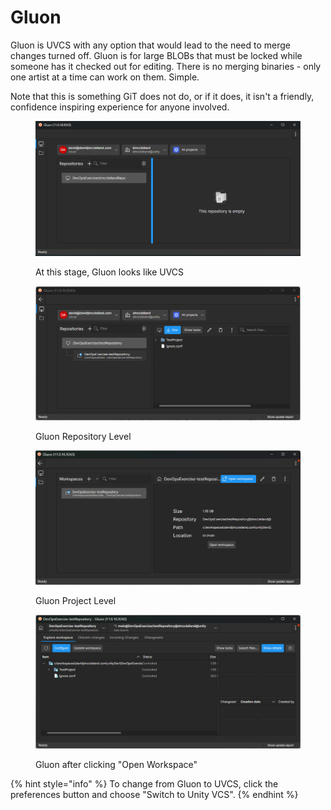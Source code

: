 # Gluon

Gluon is UVCS with any option that would lead to the need to merge changes turned off. Gluon is for large BLOBs that must be locked while someone has it checked out for editing. There is no merging binaries - only one artist at a time can work on them. Simple.&#x20;

Note that this is something GiT does not do, or if it does, it isn't a friendly, confidence inspiring experience for anyone involved.

<figure><img src="../../.gitbook/assets/image (2).png" alt=""><figcaption><p>At this stage, Gluon looks like UVCS</p></figcaption></figure>

<figure><img src="../../.gitbook/assets/image (19).png" alt=""><figcaption><p>Gluon Repository Level</p></figcaption></figure>

<figure><img src="../../.gitbook/assets/image (20).png" alt=""><figcaption><p>Gluon Project Level</p></figcaption></figure>

<figure><img src="../../.gitbook/assets/image (23).png" alt=""><figcaption><p>Gluon after clicking "Open Workspace"</p></figcaption></figure>

{% hint style="info" %}
To change from Gluon to UVCS, click the preferences button and choose "Switch to Unity VCS".
{% endhint %}

